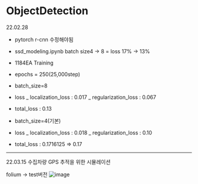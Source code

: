 # ObjectDetection


22.02.28
- pytorch r-cnn 수정해야됨
- ssd_modeling.ipynb batch size4 -> 8 = loss 17% ->  13%
- 1184EA Training
- epochs = 250(25,000step)
- batch_size=8

- loss _  localization_loss : 0.017
       _  regularization_loss : 0.067
- total_loss : 0.13

- batch_size=4(기본)

- loss _  localization_loss : 0.018
       _  regularization_loss : 0.10
- total_loss : 0.1716125 => 0.17


---------------------------------------------------------

22.03.15
수집차량 GPS 추적을 위한 시뮬레이션

folium -> test버전
![image](https://user-images.githubusercontent.com/85321962/158335889-b0912e67-eaab-4599-8deb-62297391eadd.png)


